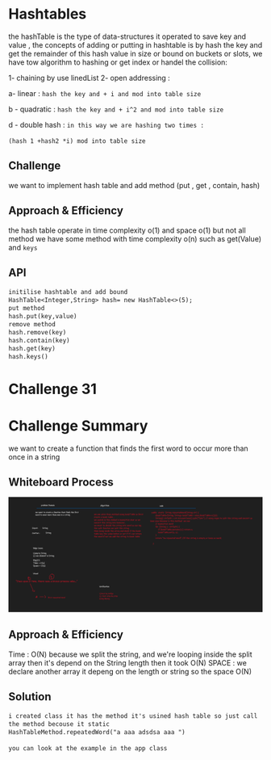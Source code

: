# Hashtables
the hashTable is the type of data-structures it operated to save key and value ,
the concepts of adding or putting in  hashtable is by hash the key and get the remainder of this hash 
value in size or bound on buckets or slots, we have tow algorithm to hashing or get index  or handel the 
collision:

1- chaining  by use linedList 
2- open addressing :

a- linear : `hash the key and + i and mod into table size`

b - quadratic : `hash the key and + i^2 and mod into table size `

d - double hash : `in this way we are hashing two times : `

``
(hash 1 +hash2 *i) mod into table size
``

## Challenge
we want to implement hash table and add method (put , get , contain, hash)

## Approach & Efficiency
the hash table operate in time complexity o(1) and space o(1)
but not all method we have some method with time complexity o(n)
such as get(Value) and `keys`

## API
```
initilise hashtable and add bound
HashTable<Integer,String> hash= new HashTable<>(5);
put method
hash.put(key,value) 
remove method
hash.remove(key)
hash.contain(key)
hash.get(key)
hash.keys()

```


# Challenge 31

# Challenge Summary
we want to create a function that finds the first word to occur more than once in a string


## Whiteboard Process
![](./SecreenShot/Whiteboard.png)
## Approach & Efficiency
Time : O(N) because we split the string, and we're looping inside the split array then it's depend on the 
String length then it took O(N)
SPACE : we declare another array it depeng on the length or string so the space
O(N)
## Solution

```
i created class it has the method it's usined hash table so just call 
the method becouse it static
HashTableMethod.repeatedWord("a aaa adsdsa aaa ")

you can look at the example in the app class
```
